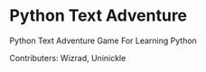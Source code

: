 # Python Text Adventure
Python Text Adventure Game For Learning Python

Contributers: Wizrad, Uninickle
